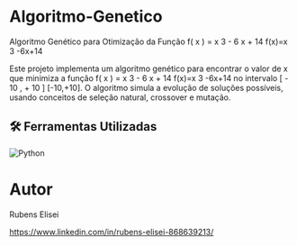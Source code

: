 # Algoritmo-Genetico
Algoritmo Genético para Otimização da Função f( x ) = x 3 - 6 x + 14 f(x)=x 3 -6x+14 

Este projeto implementa um algoritmo genético para encontrar o valor de x que minimiza a função f( x ) = x 3 - 6 x + 14 f(x)=x 3 -6x+14 no intervalo [ - 10 , + 10 ] [-10,+10]. 
O algoritmo simula a evolução de soluções possíveis, usando conceitos de seleção natural, crossover e mutação.

## 🛠 Ferramentas Utilizadas
![Python](https://img.shields.io/badge/-Python-05122A?style=flat&logo=python)&nbsp;


# Autor

Rubens Elisei

https://www.linkedin.com/in/rubens-elisei-868639213/
